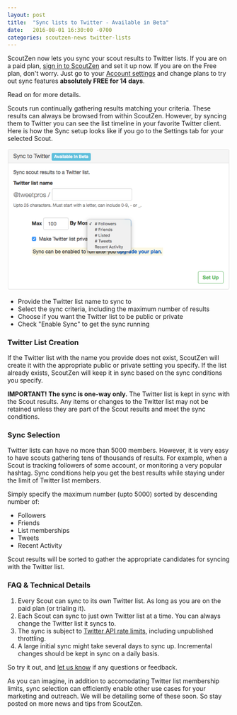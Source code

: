 ```yaml
---
layout: post
title:  "Sync lists to Twitter - Available in Beta"
date:   2016-08-01 16:30:00 -0700
categories: scoutzen-news twitter-lists
---
```


ScoutZen now lets you sync your scout results to Twitter lists. If you
are on a paid plan, [sign in to ScoutZen][sz] and set it up now. If you
are on the Free plan, don't worry. Just go to your [Account settings][acct]
and change plans to try out sync features __absolutely FREE for 14 days__.

Read on for more details.

Scouts run continually gathering results matching your criteria. These
results can always be browsed from within ScoutZen. However, by syncing
them to Twitter you can see the list timeline in your favorite Twitter
client. Here is how the Sync setup looks like if you go to the Settings
tab for your selected Scout.  

![Sync Setup](/assets/sync-twitter-list-setup.png)

* Provide the Twitter list name to sync to
* Select the sync criteria, including the maximum number of results
* Choose if you want the Twitter list to be public or private
* Check "Enable Sync" to get the sync running

### Twitter List Creation

If the Twitter list with the name you provide does not exist, ScoutZen
will create it with the appropriate public or private setting you
specify. If the list already exists, ScoutZen will keep it in sync based
on the sync conditions you specify.

__IMPORTANT! The sync is one-way only.__ The Twitter list is kept in sync
with the Scout results. Any items or changes to the Twitter list may not
be retained unless they are part of the Scout results and meet the sync
conditions.

### Sync Selection

Twitter lists can have no more than 5000 members. However, it is
very easy to have scouts gathering tens of thousands of results. For
example, when a Scout is tracking followers of some account, or monitoring
a very popular hashtag. Sync conditions help you get the best results
while staying under the limit of Twitter list members.

Simply specify the maximum number (upto 5000) sorted by descending
number of:

* Followers
* Friends
* List memberships
* Tweets
* Recent Activity

Scout results will be sorted to gather the appropriate candidates
for syncing with the Twitter list.

### FAQ & Technical Details

1. Every Scout can sync to its own Twitter list. As long as you are on
   the paid plan (or trialing it).
1. Each Scout can sync to just own Twitter list at a time. You can
   always change the Twitter list it syncs to.
1. The sync is subject to [Twitter API rate limits][twrl], including
   unpublished throttling.
1. A large initial sync might take several days to sync up. Incremental
   changes should be kept in sync on a daily basis.

So try it out, and [let us know][mail] if any questions or feedback.

As you can imagine, in addition to accomodating Twitter list membership
limits, sync selection can efficiently enable other use cases for your
marketing and outreach. We will be detailing some of these soon. So stay
posted on more news and tips from ScoutZen.

[sz]: https://www.scoutzen.com
[acct]: https://www.scoutzen.com/account
[twrl]: https://dev.twitter.com/rest/public/rate-limiting
[mail]: contact@scoutzen.com
